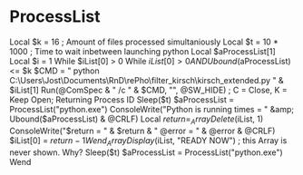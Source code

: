 # ProcessList
Local $k = 16   ;  Amount of files processed simultaniously Local $t = 10 * 1000 ; Time to wait inbetween launching python Local $aProcessList[1] Local $i = 1  While $iList[0] > 0     While $iList[0] > 0 AND Ubound($aProcessList) &lt;= $k         $CMD = " python C:\Users\Jost\Documents\RnD\rePho\filter_kirsch\kirsch_extended.py " &amp; $iList[1]         Run(@ComSpec &amp; " /c " &amp; $CMD, "", @SW_HIDE)            ; C = Close, K = Keep Open; Returning Process ID         Sleep($t)         $aProcessList = ProcessList("python.exe")             ConsoleWrite("Python is running times = " &amp; Ubound($aProcessList) &amp;  @CRLF)         Local $return =_ArrayDelete($iList, 1)             ConsoleWrite("$return = " &amp; $return &amp; "        @error = " &amp; @error  &amp;  @CRLF)         $iList[0] = $return - 1     Wend     _ArrayDisplay($iList, "READY NOW") ; this Array is never shown. Why?     Sleep($t)     $aProcessList = ProcessList("python.exe") Wend
